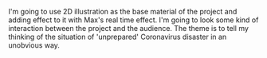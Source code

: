 I'm going to use 2D illustration as the base material of the project and adding effect to it with Max's real time effect. I'm going to look some kind of interaction between the project and the audience. The theme is to tell my thinking of the situation of 'unprepared' Coronavirus disaster in an unobvious way.
